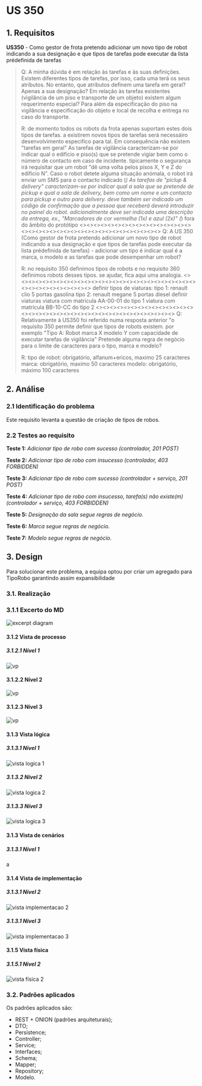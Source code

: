 # US 350

## 1. Requisitos

**US350** -  Como gestor de frota pretendo adicionar um novo tipo de robot indicando a sua designação e que tipos de tarefas pode executar da lista prédefinida de tarefas

> Q: A minha dúvida é em relação às tarefas e às suas definições.
>Existem diferentes tipos de tarefas, por isso, cada uma terá os seus atributos. No entanto, que atributos definem uma tarefa em geral? Apenas a sua designação?
>Em relação às tarefas existentes (vigilância de um piso e transporte de um objeto) existem algum requerimento especial? Para além da especificação do piso na vigilância e especificação do objeto e local de recolha e entrega no caso do transporte.
> 
>R: de momento todos os robots da frota apenas suportam estes dois tipos de tarefas. a existirem novos tipos de tarefas será necessáiro desenvolvimento especifico para tal. Em consequência não existem "tarefas em geral"
>As tarefas de vigilância caracterizam-se por indicar qual o edificio e piso(s) que se pretende vigiar bem como o número de contacto em caso de incidente. tipicamente o segurança irá requisitar que um robot "dê uma volta pelos pisos X, Y e Z do edificio N". Caso o robot detete alguma situação anómala, o robot irá enviar um SMS para o contacto indicado (*)
As tarefas de "piclup & delivery" caracterizam-se por indicar qual a sala que se pretende de pickup e qual a sala de delivery, bem como um nome e um contacto para pickup e outro para delivery. deve também ser indicado um código de confirmação que a pessoa que receberá deverá introduzir no painel do robot. adicionalmente deve ser indicada uma descrição da entrega, ex., "Marcadores de cor vermelha (1x) e azul (2x)"
(*) fora do âmbito do protótipo
> <><><><><><><><><><><><><><><><><><><><><><><><><><><><><><><><><><><><>
>Q: A US 350 (Como gestor de frota pretendo adicionar um novo tipo de robot indicando a sua designação e que tipos de tarefas pode executar da lista prédefinida de tarefas) - adicionar um tipo é indicar qual é a marca, o modelo e as tarefas que pode desempenhar um robot?
>
>R: no requisito 350 definimos tipos de robots e no requisito 360 definimos robots desses tipos.
se ajudar, fica aqui uma analogia.
> <><><><><><><><><><><><><><><><><><><><><><><><><><><><><><><><><><><><>
>definir tipos de viaturas:
tipo 1: renault clio 5 portas gasolina
tipo 2: renault megane 5 portas diesel
definir viaturas
viatura com matricula AA-00-01 do tipo 1
viatura com matricula BB-10-CC do tipo 2
> <><><><><><><><><><><><><><><><><><><><><><><><><><><><><><><><><><><><>
>Q: Relativamente à US350 foi referido numa resposta anterior "o requisito 350 permite definir que tipos de robots existem. por exemplo "Tipo A: Robot marca X modelo Y com capacidade de executar tarefas de vigilância"
Pretende alguma regra de negócio para o limite de caracteres para o tipo, marca e modelo?
>
>R: tipo de robot: obrigatório, alfanum+ericos, maximo 25 caracteres
marca: obrigatório, maximo 50 caracteres
modelo: obrigatório, máximo 100 caracteres

## 2. Análise

### 2.1 Identificação do problema

Este requisito levanta a questão de criação de tipos de robos.

### 2.2 Testes ao requisito

**Teste 1:** *Adicionar tipo de robo com sucesso (controlador, 201 POST)*

**Teste 2:** *Adicionar tipo de robo com insucesso (controlador, 403 FORBIDDEN)*

**Teste 3:** *Adicionar tipo de robo com sucesso (controlador + serviço, 201 POST)*

**Teste 4:** *Adicionar tipo de robo com insucesso, tarefa(s) não existe(m) (controlador + serviço, 403 FORBIDDEN)*

**Teste 5:** *Designação da sala segue regras de negócio.*

**Teste 6:** *Marca segue regras de negócio.*

**Teste 7:** *Modelo segue regras de negócio.*



## 3. Design

Para solucionar este problema, a equipa optou por criar um agregado para TipoRobo garantindo assim expansibilidade 

### 3.1. Realização

### 3.1.1 Excerto do MD

![excerpt diagram](ed310.svg "ed310.svg")

#### 3.1.2 Vista de processo

##### 3.1.2.1 Nível 1

![vp](vp1.svg "vp1.svg")

#### 3.1.2.2 Nível 2

![vp](vp2.svg "vp2.svg")

#### 3.1.2.3 Nível 3

![vp](vp3.svg "vp3.svg")

#### 3.1.3 Vista lógica

##### 3.1.3.1 Nível 1

![vista logica 1](/docs/logical_view/level1/vl1.svg "Vista lógica - nível 1")

##### 3.1.3.2 Nível 2

![vista logica 2](/docs/logical_view/level2/vl2.svg "Vista lógica - nível 2")

##### 3.1.3.3 Nível 3

![vista logica 3](/docs/logical_view/level3/vl3.svg "Vista lógica - nível 3")

#### 3.1.3 Vista de cenários

##### 3.1.3.1 Nível 1

a

#### 3.1.4 Vista de implementação

##### 3.1.3.1 Nível 2

![vista implementacao 2](/docs/implementation_view/iv2.svg "Vista implementação - nível 2")

##### 3.1.3.1 Nível 3

![vista implementacao 3](/docs/implementation_view/iv3.svg "Vista implementação - nível 3")

#### 3.1.5 Vista física

##### 3.1.5.1 Nível 2

![vista física 2](/docs/physical_view/level2/vf2.svg "Vista física - nível 2")

### 3.2. Padrões aplicados

Os padrões aplicados são:

- REST + ONION (padrões arquiteturais);
- DTO;
- Persistence;
- Controller;
- Service;
- Interfaces;
- Schema;
- Mapper;
- Repository;
- Modelo.
